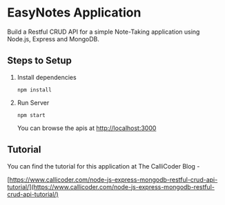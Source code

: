 # EasyNotes Application

Build a Restful CRUD API for a simple Note-Taking application using Node.js, Express and MongoDB.

## Steps to Setup

1. Install dependencies

   `npm install`
2. Run Server

   `npm start`
   
   You can browse the apis at [http://localhost:3000](http://localhost:3000)

## Tutorial

You can find the tutorial for this application at The CalliCoder Blog -

[https://www.callicoder.com/node-js-express-mongodb-restful-crud-api-tutorial/](https://www.callicoder.com/node-js-express-mongodb-restful-crud-api-tutorial/)
